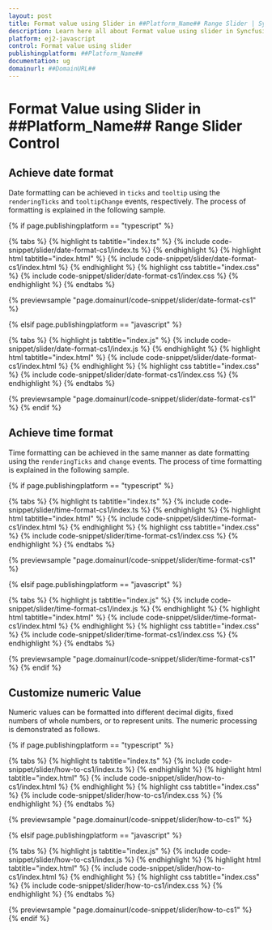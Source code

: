 ```yaml
---
layout: post
title: Format value using Slider in ##Platform_Name## Range Slider | Syncfusion
description: Learn here all about Format value using slider in Syncfusion ##Platform_Name## Range slider control of Syncfusion Essential JS 2 and more.
platform: ej2-javascript
control: Format value using slider 
publishingplatform: ##Platform_Name##
documentation: ug
domainurl: ##DomainURL##
---
```


# Format Value using Slider in ##Platform_Name## Range Slider Control

## Achieve date format

Date formatting can be achieved in `ticks` and `tooltip` using the `renderingTicks` and `tooltipChange` events, respectively. The process of formatting is explained in the following sample.

{% if page.publishingplatform == "typescript" %}

 {% tabs %}
{% highlight ts tabtitle="index.ts" %}
{% include code-snippet/slider/date-format-cs1/index.ts %}
{% endhighlight %}
{% highlight html tabtitle="index.html" %}
{% include code-snippet/slider/date-format-cs1/index.html %}
{% endhighlight %}
{% highlight css tabtitle="index.css" %}
{% include code-snippet/slider/date-format-cs1/index.css %}
{% endhighlight %}
{% endtabs %}
        
{% previewsample "page.domainurl/code-snippet/slider/date-format-cs1" %}

{% elsif page.publishingplatform == "javascript" %}

{% tabs %}
{% highlight js tabtitle="index.js" %}
{% include code-snippet/slider/date-format-cs1/index.js %}
{% endhighlight %}
{% highlight html tabtitle="index.html" %}
{% include code-snippet/slider/date-format-cs1/index.html %}
{% endhighlight %}
{% highlight css tabtitle="index.css" %}
{% include code-snippet/slider/date-format-cs1/index.css %}
{% endhighlight %}
{% endtabs %}

{% previewsample "page.domainurl/code-snippet/slider/date-format-cs1" %}
{% endif %}

## Achieve time format

Time formatting can be achieved in the same manner as date formatting using the `renderingTicks` and `change` events. The process of time formatting is explained in the following sample.

{% if page.publishingplatform == "typescript" %}

 {% tabs %}
{% highlight ts tabtitle="index.ts" %}
{% include code-snippet/slider/time-format-cs1/index.ts %}
{% endhighlight %}
{% highlight html tabtitle="index.html" %}
{% include code-snippet/slider/time-format-cs1/index.html %}
{% endhighlight %}
{% highlight css tabtitle="index.css" %}
{% include code-snippet/slider/time-format-cs1/index.css %}
{% endhighlight %}
{% endtabs %}
        
{% previewsample "page.domainurl/code-snippet/slider/time-format-cs1" %}

{% elsif page.publishingplatform == "javascript" %}

{% tabs %}
{% highlight js tabtitle="index.js" %}
{% include code-snippet/slider/time-format-cs1/index.js %}
{% endhighlight %}
{% highlight html tabtitle="index.html" %}
{% include code-snippet/slider/time-format-cs1/index.html %}
{% endhighlight %}
{% highlight css tabtitle="index.css" %}
{% include code-snippet/slider/time-format-cs1/index.css %}
{% endhighlight %}
{% endtabs %}

{% previewsample "page.domainurl/code-snippet/slider/time-format-cs1" %}
{% endif %}

## Customize numeric Value

Numeric values can be formatted into different decimal digits, fixed numbers of whole numbers, or to represent units. The numeric processing is demonstrated as follows.

{% if page.publishingplatform == "typescript" %}

 {% tabs %}
{% highlight ts tabtitle="index.ts" %}
{% include code-snippet/slider/how-to-cs1/index.ts %}
{% endhighlight %}
{% highlight html tabtitle="index.html" %}
{% include code-snippet/slider/how-to-cs1/index.html %}
{% endhighlight %}
{% highlight css tabtitle="index.css" %}
{% include code-snippet/slider/how-to-cs1/index.css %}
{% endhighlight %}
{% endtabs %}
        
{% previewsample "page.domainurl/code-snippet/slider/how-to-cs1" %}

{% elsif page.publishingplatform == "javascript" %}

{% tabs %}
{% highlight js tabtitle="index.js" %}
{% include code-snippet/slider/how-to-cs1/index.js %}
{% endhighlight %}
{% highlight html tabtitle="index.html" %}
{% include code-snippet/slider/how-to-cs1/index.html %}
{% endhighlight %}
{% highlight css tabtitle="index.css" %}
{% include code-snippet/slider/how-to-cs1/index.css %}
{% endhighlight %}
{% endtabs %}

{% previewsample "page.domainurl/code-snippet/slider/how-to-cs1" %}
{% endif %}